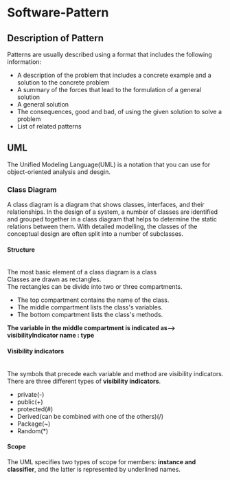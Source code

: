 # Software-Pattern

## Description of Pattern
Patterns are usually described using a format that includes the following information:
* A description of the problem that includes a concrete example and a solution to the concrete problem
* A summary of the forces that lead to the formulation of a general solution
* A general solution 
* The consequences, good and bad, of using the given solution to solve a problem 
* List of related patterns


## UML 
The Unified Modeling Language(UML) is a notation that you can use for object-oriented analysis and desgin.
</br>
### Class Diagram
A class diagram is a diagram that shows classes, interfaces, and their relationships.
In the design of a system, a number of classes are identified and grouped together in a class diagram that helps to determine the static relations between them. With detailed modelling, the classes of the conceptual design are often split into a number of subclasses.
#### Structure
</br>The most basic element of a class diagram is a class
</br>Classes are drawn as rectangles. 
</br>The rectangles can be divide into two or three compartments. 
* The top compartment contains the name of the class. 
* The middle compartment lists the class's variables. 
* The bottom compartment lists the class's methods.

**The variable in the middle compartment is indicated as-->   visibilityIndicator name : type**

#### Visibility indicators
</br>The symbols that precede each variable and method are visibility indicators.
</br>There are three different types of **visibility indicators**.
* private(-)
* public(+)
* protected(#)
* Derived(can be combined with one of the others)(/)
* Package(~)
* Random(*)
#### Scope
The UML specifies two types of scope for members: **instance and classifier**, and the latter is represented by underlined names.



